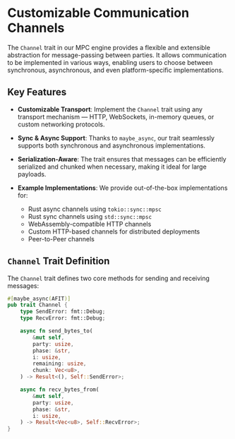 # Customizable Communication Channels

The `Channel` trait in our MPC engine provides a flexible and extensible abstraction for message-passing between parties. It allows communication to be implemented in various ways, enabling users to choose between synchronous, asynchronous, and even platform-specific implementations.

## Key Features

- **Customizable Transport**: Implement the `Channel` trait using any transport mechanism — HTTP, WebSockets, in-memory queues, or custom networking protocols.

- **Sync & Async Support**: Thanks to `maybe_async`, our trait seamlessly supports both synchronous and asynchronous implementations.

- **Serialization-Aware**: The trait ensures that messages can be efficiently serialized and chunked when necessary, making it ideal for large payloads.

- **Example Implementations**: We provide out-of-the-box implementations for:
  - Rust async channels using `tokio::sync::mpsc`
  - Rust sync channels using `std::sync::mpsc`
  - WebAssembly-compatible HTTP channels
  - Custom HTTP-based channels for distributed deployments
  - Peer-to-Peer channels 

## `Channel` Trait Definition

The `Channel` trait defines two core methods for sending and receiving messages:

```rust
#[maybe_async(AFIT)]
pub trait Channel {
    type SendError: fmt::Debug;
    type RecvError: fmt::Debug;

    async fn send_bytes_to(
        &mut self,
        party: usize,
        phase: &str,
        i: usize,
        remaining: usize,
        chunk: Vec<u8>,
    ) -> Result<(), Self::SendError>;

    async fn recv_bytes_from(
        &mut self,
        party: usize,
        phase: &str,
        i: usize,
    ) -> Result<Vec<u8>, Self::RecvError>;
}
```